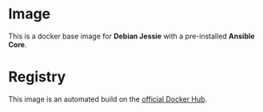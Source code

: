 # Image

This is a docker base image for  __Debian Jessie__ with a pre-installed __Ansible Core__.

# Registry

This image is an automated build on the [official Docker Hub](https://registry.hub.docker.com).
